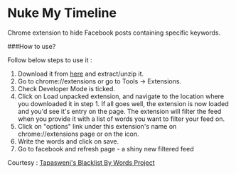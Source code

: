 # Nuke My Timeline
Chrome extension to hide Facebook posts containing specific keywords.


###How to use?

Follow below steps to use it :

1. Download it from [here](https://github.com/prince-mishra/NukeMyTimeLine/archive/master.zip) and extract/unzip it.
2. Go to chrome://extensions or go to Tools -> Extensions.
3. Check Developer Mode is ticked.
4. Click on Load unpacked extension, and navigate to the location where you downloaded it in step 1. If all goes well, the extension is now loaded and you'd see it's entry on the page. The extension will filter the feed when you provide it with a list of words you want to filter your feed on.
5. Click on "options" link under this extension's name on chrome://extensions page or on the icon.
6. Write the words and click on save.
7. Go to facebook and refresh page - a shiny new filtered feed 


Courtesy : [Tapasweni's Blacklist By Words Project](https://github.com/tapasweni-pathak/Blacklist-By-Words)
